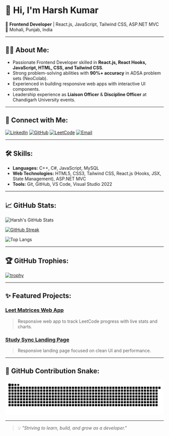 # 👋 Hi, I'm Harsh Kumar

🚀 **Frontend Developer** | React.js, JavaScript, Tailwind CSS, ASP.NET MVC  
📍 Mohali, Punjab, India  

---

## 🧑‍💻 About Me:
- Passionate Frontend Developer skilled in **React.js, React Hooks, JavaScript, HTML, CSS, and Tailwind CSS**.
- Strong problem-solving abilities with **90%+ accuracy** in ADSA problem sets (NeoColab).
- Experienced in building responsive web apps with interactive UI components.
- Leadership experience as **Liaison Officer** & **Discipline Officer** at Chandigarh University events.

---

## 🔗 Connect with Me:
[![LinkedIn](https://img.shields.io/badge/LinkedIn-blue?style=for-the-badge&logo=linkedin)](https://linkedin.com/in/harsh-kumar-cs)
[![GitHub](https://img.shields.io/badge/GitHub-black?style=for-the-badge&logo=github)](https://github.com/23bcs11475)
[![LeetCode](https://img.shields.io/badge/LeetCode-orange?style=for-the-badge&logo=leetcode)](https://leetcode.com/u/23bcs11475cu/)
[![Email](https://img.shields.io/badge/Email-red?style=for-the-badge&logo=gmail)](mailto:harshkumar0553@gmail.com)

---

## 🛠️ Skills:
- **Languages:** C++, C#, JavaScript, MySQL
- **Web Technologies:** HTML5, CSS3, Tailwind CSS, React.js (Hooks, JSX, State Management), ASP.NET MVC
- **Tools:** Git, GitHub, VS Code, Visual Studio 2022

---

## 📈 GitHub Stats:
![Harsh's GitHub Stats](https://github-readme-stats.vercel.app/api?username=23bcs11475&show_icons=true&theme=dark)

[![GitHub Streak](https://streak-stats.demolab.com?user=23bcs11475&theme=dark)](https://git.io/streak-stats)

![Top Langs](https://github-readme-stats.vercel.app/api/top-langs/?username=23bcs11475&layout=compact&theme=dark)

---

## 🏆 GitHub Trophies:
[![trophy](https://github-profile-trophy.vercel.app/?username=23bcs11475&theme=darkhub)](https://github.com/ryo-ma/github-profile-trophy)

---

## ✨ Featured Projects:
### [Leet Matrices Web App](https://github.com/23bcs11475/LeetMatricesWebApp)
> Responsive web app to track LeetCode progress with live stats and charts.

### [Study Sync Landing Page](https://github.com/23bcs11475/LeetMatricesWebApp)
> Responsive landing page focused on clean UI and performance.

---

## 🐍 GitHub Contribution Snake:
![GitHub Snake](https://github.com/23bcs11475/23bcs11475/blob/output/github-contribution-grid-snake.svg)

---

> 💡 *"Striving to learn, build, and grow as a developer."*
